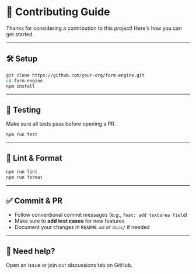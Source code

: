 # 🤝 Contributing Guide

Thanks for considering a contribution to this project! Here's how you can get started.

---

## 🛠 Setup

```bash
git clone https://github.com/your-org/form-engine.git
cd form-engine
npm install
```

---

## 🧪 Testing

Make sure all tests pass before opening a PR.

```bash
npm run test
```

---

## 🧼 Lint & Format

```bash
npm run lint
npm run format
```

---

## ✅ Commit & PR

- Follow conventional commit messages (e.g., `feat: add textarea field`)
- Make sure to **add test cases** for new features
- Document your changes in `README.md` or `docs/` if needed

---

## 💬 Need help?

Open an issue or join our discussions tab on GitHub.
